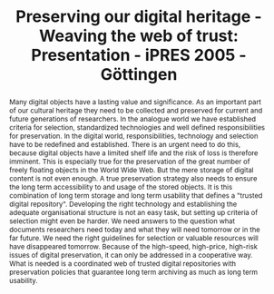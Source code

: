 ---
abstract: 'Many digital objects have a lasting value and significance. As an important
  part of our cultural heritage they need to be collected and preserved for current
  and future generations of researchers. In the analogue world we have established
  criteria for selection, standardized technologies and well defined responsibilities
  for preservation. In the digital world, responsibilities, technology and selection
  have to be redefined and established. There is an urgent need to do this, because
  digital objects have a limited shelf life and the risk of loss is therefore imminent.
  This is especially true for the preservation of the great number of freely floating
  objects in the World Wide Web. But the mere storage of digital content is not even
  enough. A true preservation strategy also needs to ensure the long term accessibility
  to and usage of the stored objects. It is this combination of long term storage
  and long term usability that defines a "trusted digital repository".

  Developing the right technology and establishing the adequate organisational structure
  is not an easy task, but setting up criteria of selection might even be harder.
  We need answers to the question what documents researchers need today and what they
  will need tomorrow or in the far future. We need the right guidelines for selection
  or valuable resources will have disappeared tomorrow.

  Because of the high-speed, high-price, high-risk issues of digital preservation,
  it can only be addressed in a cooperative way. What is needed is a coordinated web
  of trusted digital repositories with preservation policies that guarantee long term
  archiving as much as long term usability.'
creators:
- Elisabeth Niggemann
date: null
document_url: https://services.phaidra.univie.ac.at/api/object/o:295031/download
grand_parent: iPRES
institutions: []
keywords:
- göttingen
landing_page_url: https://phaidra.univie.ac.at/o:295031
language: eng
layout: publication
license: CC BY-SA 3.0 AT
notes_url: null
parent: iPRES 2005
publication_type: paper
size: 731627
slides_url: null
source_name: iPRES
stream_url: null
title: 'Preserving our digital heritage - Weaving the web of trust: Presentation -
  iPRES 2005 - Göttingen'
year: 2005
---